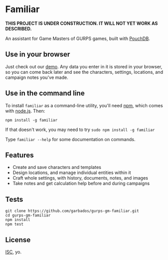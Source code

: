 # Familiar

**THIS PROJECT IS UNDER CONSTRUCTION. IT WILL NOT YET WORK AS DESCRIBED.**

An assistant for Game Masters of GURPS games, built with [PouchDB](http://pouchdb.com/).

## Use in your browser

Just check out our [demo](https://garbados.github.io/gurps-gm-familiar). Any data you enter in it is stored in your browser, so you can come back later and see the characters, settings, locations, and campaign notes you've made.

## Use in the command line

To install `familiar` as a command-line utility, you'll need [npm](https://www.npmjs.com/), which comes with [node.js](https://nodejs.org/). Then:

```shell
npm install -g familiar
```

If that doesn't work, you may need to try `sudo npm install -g familiar`

Type `familiar --help` for some documentation on commands.

## Features

* Create and save characters and templates
* Design locations, and manage individual entities within it
* Craft whole settings, with history, documents, notes, and images
* Take notes and get calculation help before and during campaigns

## Tests

```shell
git clone https://github.com/garbados/gurps-gm-familiar.git
cd gurps-gm-familiar
npm install
npm test
```

## License

[ISC](http://opensource.org/licenses/ISC), yo.